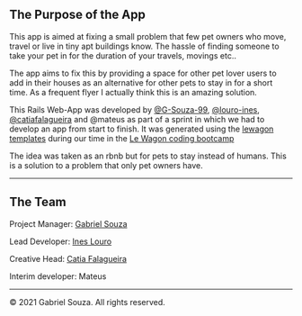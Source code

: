 The Purpose of the App
--------------
This app is aimed at fixing a small problem that few pet owners who move, travel or live in tiny apt buildings know. The hassle of finding someone to take your pet in for the duration of your travels, movings etc.. 

The app aims to fix this by providing a space for other pet lover users to add in their houses as an alternative for other pets to stay in for a short time.
As a frequent flyer I actually think this is an amazing solution.

This Rails Web-App was developed by [@G-Souza-99](https://github.com/G-Souza-99), [@louro-ines](https://github.com/louro-ines), [@catiafalagueira](https://github.com/catiafalagueira) and @mateus as part of a sprint in which we had to develop an app from start to finish. It was generated using the [lewagon templates](https://github.com/lewagon/rails-templates) during our time in the [Le Wagon coding bootcamp](https://www.lewagon.com)

The idea was taken as an rbnb but for pets to stay instead of humans. This is a solution to a problem that only pet owners have.

-------------

The Team
------------------------
Project Manager: [Gabriel Souza](https://github.com/G-Souza-99)

Lead Developer: [Ines Louro](https://github.com/louro-ines) 

Creative Head: [Catia Falagueira](https://github.com/catiafalagueira)

Interim developer: Mateus 

---------------------------

© 2021 Gabriel Souza.  All rights reserved.
